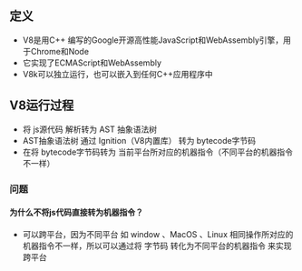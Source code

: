 ## 定义
+ V8是用C++ 编写的Google开源高性能JavaScript和WebAssembly引擎，用于Chrome和Node
+ 它实现了ECMAScript和WebAssembly
+ V8k可以独立运行，也可以嵌入到任何C++应用程序中

## V8运行过程
+ 将 js源代码 解析转为 AST 抽象语法树
+ AST抽象语法树 通过 Ignition（V8内置库） 转为 bytecode字节码
+ 在将 bytecode字节码转为 当前平台所对应的机器指令（不同平台的机器指令不一样）
### 问题

#### 为什么不将js代码直接转为机器指令？

+ 可以跨平台，因为不同平台 如 window 、MacOS 、Linux 相同操作所对应的机器指令不一样，所以可以通过将 字节码 转化为不同平台的机器指令 来实现跨平台